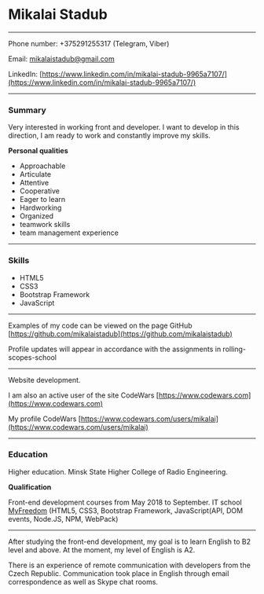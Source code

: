 # Mikalai Stadub
---

Phone number: +375291255317 (Telegram, Viber)

Email: [mikalaistadub@gmail.com](mikalaistadub@gmail.com)

LinkedIn: [https://www.linkedin.com/in/mikalai-stadub-9965a7107/](https://www.linkedin.com/in/mikalai-stadub-9965a7107/)

---
### Summary

Very interested in working front and developer. I want to develop in this direction, I am ready to work and constantly improve my skills.

**Personal qualities**

- Approachable
- Articulate
- Attentive
- Cooperative
- Eager to learn
- Hardworking
- Organized
- teamwork skills
- team management experience

---

###  Skills ###

- HTML5
- CSS3
- Bootstrap Framework
- JavaScript

---

Examples of my code can be viewed on the page GitHub [https://github.com/mikalaistadub](https://github.com/mikalaistadub)

Profile updates will appear in accordance with the assignments in rolling-scopes-school

---
Website development.

I am also an active user of the site CodeWars [https://www.codewars.com](https://www.codewars.com)

My profile CodeWars [https://www.codewars.com/users/mikalai](https://www.codewars.com/users/mikalai)

---

### Education ###

Higher education. Minsk State Higher College of Radio Engineering.

**Qualification**

Front-end development courses from May 2018 to September. IT school [MyFreedom](https://myfreedom.by/) (HTML5, CSS3, Bootstrap Framework, JavaScript(API, DOM events, Node.JS, NPM, WebPack)

---

After studying the front-end development, my goal is to learn English to B2 level and above. At the moment, my level of English is A2. 

There is an experience of remote communication with developers from the Czech Republic. Communication took place in English through email correspondence as well as Skype chat rooms.